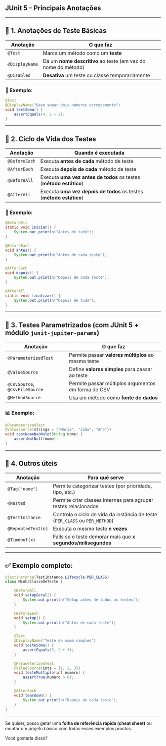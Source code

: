 ## JUnit 5 - Principais Anotações

---

## 🔹 **1. Anotações de Teste Básicas**

| Anotação       | O que faz                                                     |
| -------------- | ------------------------------------------------------------- |
| `@Test`        | Marca um método como um **teste**                             |
| `@DisplayName` | Dá um **nome descritivo** ao teste (em vez do nome do método) |
| `@Disabled`    | **Desativa** um teste ou classe temporariamente               |

### 🧪 Exemplo:

```java
@Test
@DisplayName("Deve somar dois números corretamente")
void testSoma() {
    assertEquals(4, 2 + 2);
}
```

---

## 🔹 **2. Ciclo de Vida dos Testes**

| Anotação      | Quando é executada                                                  |
| ------------- | ------------------------------------------------------------------- |
| `@BeforeEach` | Executa **antes de cada** método de teste                           |
| `@AfterEach`  | Executa **depois de cada** método de teste                          |
| `@BeforeAll`  | Executa **uma vez antes de todos** os testes (**método estático**)  |
| `@AfterAll`   | Executa **uma vez depois de todos** os testes (**método estático**) |

### 🔄 Exemplo:

```java
@BeforeAll
static void iniciar() {
    System.out.println("Antes de tudo");
}

@BeforeEach
void antes() {
    System.out.println("Antes de cada teste");
}

@AfterEach
void depois() {
    System.out.println("Depois de cada teste");
}

@AfterAll
static void finalizar() {
    System.out.println("Depois de tudo");
}
```

---

## 🔹 **3. Testes Parametrizados (com JUnit 5 + módulo `junit-jupiter-params`)**

| Anotação                       | O que faz                                           |
| ------------------------------ | --------------------------------------------------- |
| `@ParameterizedTest`           | Permite passar **valores múltiplos** ao mesmo teste |
| `@ValueSource`                 | Define **valores simples** para passar ao teste     |
| `@CsvSource`, `@CsvFileSource` | Permite passar múltiplos argumentos em forma de CSV |
| `@MethodSource`                | Usa um método como **fonte de dados**               |

### 📊 Exemplo:

```java
@ParameterizedTest
@ValueSource(strings = {"Maria", "João", "Ana"})
void testNomeNaoNulo(String nome) {
    assertNotNull(nome);
}
```

---

## 🔹 **4. Outros úteis**

| Anotação           | Para quê serve                                                               |
| ------------------ | ---------------------------------------------------------------------------- |
| `@Tag("nome")`     | Permite categorizar testes (por prioridade, tipo, etc.)                      |
| `@Nested`          | Permite criar classes internas para agrupar testes relacionados              |
| `@TestInstance`    | Controla o ciclo de vida da instância de teste (`PER_CLASS` ou `PER_METHOD`) |
| `@RepeatedTest(n)` | Executa o mesmo teste **n vezes**                                            |
| `@Timeout(x)`      | Fails se o teste demorar mais que **x segundos/milisegundos**                |

---

## ✅ Exemplo completo:

```java
@TestInstance(TestInstance.Lifecycle.PER_CLASS)
class MinhaClasseDeTeste {

    @BeforeAll
    void setupGeral() {
        System.out.println("Setup antes de todos os testes");
    }

    @BeforeEach
    void setup() {
        System.out.println("Antes de cada teste");
    }

    @Test
    @DisplayName("Teste de soma simples")
    void testeSoma() {
        assertEquals(5, 2 + 3);
    }

    @ParameterizedTest
    @ValueSource(ints = {1, 2, 3})
    void testeMultiplo(int numero) {
        assertTrue(numero > 0);
    }

    @AfterEach
    void teardown() {
        System.out.println("Depois de cada teste");
    }
}
```

---

Se quiser, posso gerar uma **folha de referência rápida (cheat sheet)** ou montar um projeto básico com todos esses exemplos prontos.

Você gostaria disso?

